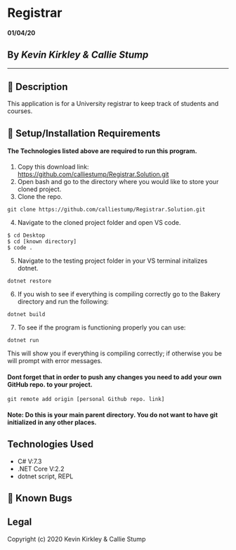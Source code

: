 # Registrar

#### **01/04/20**

## By _Kevin Kirkley & Callie Stump_
---
## 🚩 **Description**
This application is for a University registrar to keep track of students and courses. 

## 🔧 **Setup/Installation Requirements**
#### The Technologies listed above are required to run this program.
1. Copy this download link: https://github.com/calliestump/Registrar.Solution.git
2. Open bash and go to the directory where you would like to store your cloned project.
3. Clone the repo.
```
git clone https://github.com/calliestump/Registrar.Solution.git
```
4. Navigate to the cloned project folder and open VS code.
```
$ cd Desktop
$ cd [known directory]
$ code .
```
5. Navigate to the testing project folder in your VS terminal initalizes dotnet.
```
dotnet restore
```
6. If you wish to see if everything is compiling correctly go to the Bakery directory and run the following:
```
dotnet build
```
7. To see if the program is functioning properly you can use:
```
dotnet run
```
This will show you if everything is compiling correctly; if otherwise you be will prompt with error messages.

#### Dont forget that in order to push any changes you need to add your own GitHub repo. to your project.
```
git remote add origin [personal Github repo. link]
```
#### Note: Do this is your main parent directory. You do not want to have git initialized in any other places.


## **Technologies Used**
* C# V:7.3
* .NET Core V:2.2
* dotnet script, REPL

## 🐛 Known Bugs

## Legal
Copyright (c) 2020 Kevin Kirkley & Callie Stump
